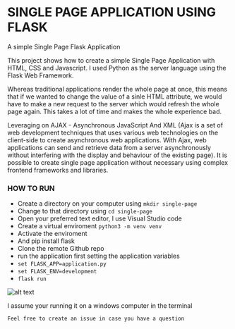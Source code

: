 # SINGLE PAGE APPLICATION USING FLASK
A simple Single Page Flask Application

This project shows how to create a simple Single Page Application with HTML, CSS and Javascript. I used Python as the server language using the Flask Web Framework.

Whereas traditional applications render the whole page at once, this means that if we wanted to change the value of a sinle HTML attribute, we would have to make a new 
request to the server which would refresh the whole page again. This takes a lot of time and makes the whole experience bad.

Leveraging on AJAX - Asynchronous JavaScript And XML (Ajax is a set of web development techniques that uses various web technologies on the client-side to create asynchronous
web applications. With Ajax, web applications can send and retrieve data from a server asynchronously without interfering with the display and behaviour of the existing page).
It is possible to create single page application without necessary using complex frontend frameworks and libraries.

### HOW TO RUN
- Create a directory on your computer using `mkdir single-page`
- Change to that directory using `cd single-page`
- Open your preferred text editor, I use Visual Studio code
- Create a virtual enviroment `python3 -m venv venv`
- Activate the enviroment
- And pip install flask
- Clone the remote Github repo
- run the application first setting the application variables
- `set FLASK_APP=application.py`
- `set FLASK_ENV=development`
- `flask run`

![alt text](https://github.com/edger-asiimwe/single_page/static/screenshot.png/?raw=true)

I assume your running it on a windows computer in the terminal

`Feel free to create an issue in case you have a question`
